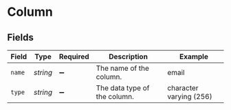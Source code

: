 # Column


## Fields

| Field                        | Type                         | Required                     | Description                  | Example                      |
| ---------------------------- | ---------------------------- | ---------------------------- | ---------------------------- | ---------------------------- |
| `name`                       | *string*                     | :heavy_minus_sign:           | The name of the column.      | email                        |
| `type`                       | *string*                     | :heavy_minus_sign:           | The data type of the column. | character varying (256)      |